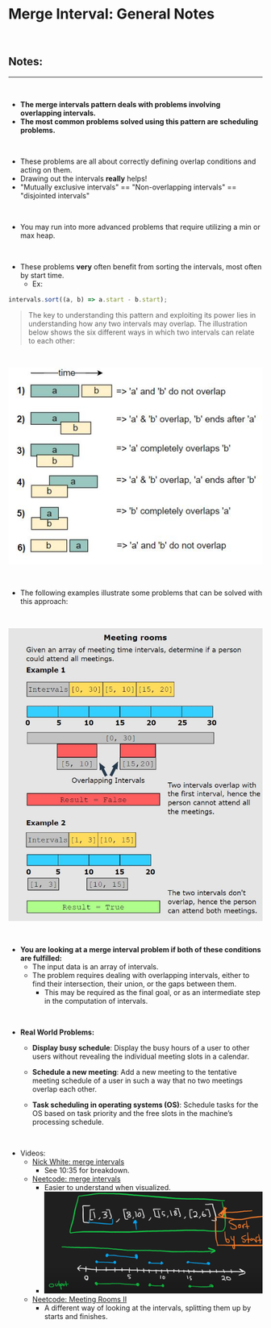 # Merge Interval: General Notes

<br>

## Notes:

<hr>
<br> 

- **The merge intervals pattern deals with problems involving overlapping intervals.** 
- **The most common problems solved using this pattern are scheduling problems.**

<br>

- These problems are all about correctly defining overlap conditions and acting on them. 
- Drawing out the intervals **really** helps!
- "Mutually exclusive intervals" == "Non-overlapping intervals" == "disjointed intervals"

<br>

- You may run into more advanced problems that require utilizing a min or max heap.

<br>

- These problems **very** often benefit from sorting the intervals, most often by start time.
  - Ex:


```js
intervals.sort((a, b) => a.start - b.start);
```


> The key to understanding this pattern and exploiting its power lies in understanding how any two intervals may overlap. The illustration below shows the six different ways in which two intervals can relate to each other:

<br>

![MI](./Resources/MI.JPG)

<br>

- The following examples illustrate some problems that can be solved with this approach:

<br>

![mi1](./Resources/mi1.JPG)

<br>

- **You are looking at a merge interval problem if both of these conditions are fulfilled:**
  - The input data is an array of intervals.
  - The problem requires dealing with overlapping intervals, either to find their intersection, their union, or the gaps between them. 
    - This may be required as the final goal, or as an intermediate step in the computation of intervals.

<br>

- **Real World Problems:**

  - **Display busy schedule**: Display the busy hours of a user to other users without revealing the individual meeting slots in a calendar.

  - **Schedule a new meeting**: Add a new meeting to the tentative meeting schedule of a user in such a way that no two meetings overlap each other.

  - **Task scheduling in operating systems (OS)**: Schedule tasks for the OS based on task priority and the free slots in the machine’s processing schedule.

<br>

- Videos: 
  - [Nick White: merge intervals](https://www.youtube.com/watch?v=qKczfGUrFY4&list=RDLV44H3cEC2fFM&index=3)
    - See 10:35 for breakdown.
  - [Neetcode: merge intervals](https://www.youtube.com/watch?v=44H3cEC2fFM)
    - Easier to understand when visualized.
    - ![mi2](./Resources/mi2.JPG)
  - [Neetcode: Meeting Rooms II](https://www.youtube.com/watch?v=FdzJmTCVyJU)
    - A different way of looking at the intervals, splitting them up by starts and finishes.